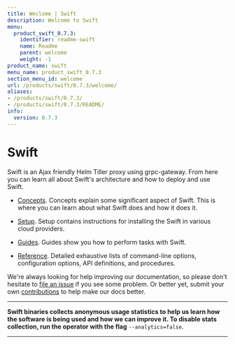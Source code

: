 ```yaml
---
title: Weclome | Swift
description: Welcome to Swift
menu:
  product_swift_0.7.3:
    identifier: readme-swift
    name: Readme
    parent: welcome
    weight: -1
product_name: swift
menu_name: product_swift_0.7.3
section_menu_id: welcome
url: /products/swift/0.7.3/welcome/
aliases:
- /products/swift/0.7.3/
- /products/swift/0.7.3/README/
info:
  version: 0.7.3
---
```


# Swift
Swift is an Ajax friendly Helm Tiller proxy using grpc-gateway. From here you can learn all about Swift's architecture and how to deploy and use Swift.

- [Concepts](/products/swift/0.7.3/concepts/). Concepts explain some significant aspect of Swift. This is where you can learn about what Swift does and how it does it.

- [Setup](/products/swift/0.7.3/setup/). Setup contains instructions for installing
  the Swift in various cloud providers.

- [Guides](/products/swift/0.7.3/guides/). Guides show you how to perform tasks with Swift.

- [Reference](/products/swift/0.7.3/reference/). Detailed exhaustive lists of
command-line options, configuration options, API definitions, and procedures.

We're always looking for help improving our documentation, so please don't hesitate to [file an issue](https://github.com/appscode/swift/issues/new) if you see some problem. Or better yet, submit your own [contributions](/products/swift/0.7.3/CONTRIBUTING) to help
make our docs better.

---

**Swift binaries collects anonymous usage statistics to help us learn how the software is being used and how we can improve it. To disable stats collection, run the operator with the flag** `--analytics=false`.

---
